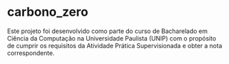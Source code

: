 # carbono_zero
Este projeto foi desenvolvido como parte do curso de Bacharelado em Ciência da Computação na Universidade Paulista (UNIP) com o propósito de cumprir os requisitos da Atividade Prática Supervisionada e obter a nota correspondente.
